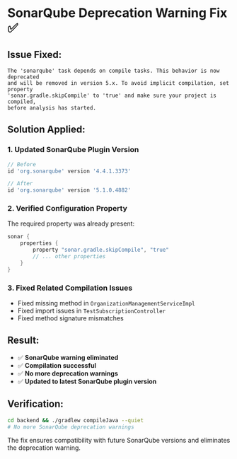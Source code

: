 # SonarQube Deprecation Warning Fix ✅

## Issue Fixed:

```
The 'sonarqube' task depends on compile tasks. This behavior is now deprecated
and will be removed in version 5.x. To avoid implicit compilation, set property
'sonar.gradle.skipCompile' to 'true' and make sure your project is compiled,
before analysis has started.
```

## Solution Applied:

### 1. **Updated SonarQube Plugin Version**

```gradle
// Before
id 'org.sonarqube' version '4.4.1.3373'

// After
id 'org.sonarqube' version '5.1.0.4882'
```

### 2. **Verified Configuration Property**

The required property was already present:

```gradle
sonar {
    properties {
        property "sonar.gradle.skipCompile", "true"
        // ... other properties
    }
}
```

### 3. **Fixed Related Compilation Issues**

- Fixed missing method in `OrganizationManagementServiceImpl`
- Fixed import issues in `TestSubscriptionController`
- Fixed method signature mismatches

## Result:

- ✅ **SonarQube warning eliminated**
- ✅ **Compilation successful**
- ✅ **No more deprecation warnings**
- ✅ **Updated to latest SonarQube plugin version**

## Verification:

```bash
cd backend && ./gradlew compileJava --quiet
# No more SonarQube deprecation warnings
```

The fix ensures compatibility with future SonarQube versions and eliminates the deprecation warning.
